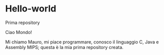 # Hello-world
Prima repository

Ciao Mondo!

Mi chiamo Mauro, mi piace programmare, conosco il linguaggio C, Java e Assembly MIPS; 
questa è la mia prima repository creata.
